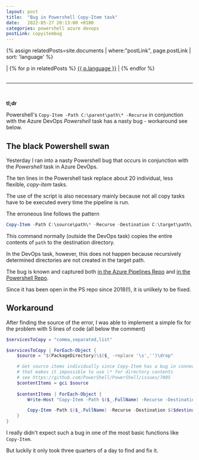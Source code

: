 ```yaml
---
layout: post
title:  "Bug in Powershell Copy-Item task"
date:   2022-05-27 20:13:00 +0100
categories: powershell azure devops
postLink: copyitembug
---
```

{% assign relatedPosts=site.documents | where:"postLink", page.postLink | sort: 'language' %}

<div class="language">
|
    {% for p in relatedPosts %}
      <a class="{{ p.language }}" href="{{ site.base-url }}{{ p.url }}">{{ p.language }}</a> |
    {% endfor %}
</div><br/>
<hr>
<br/>

**tl;dr**

Powershell's `Copy-Item -Path C:\parent\path\* -Recurse` in conjunction with the Azure DevOps _Powershell_ task has a nasty bug - workaround see below.

## The black Powershell swan

Yesterday I ran into a nasty Powershell bug that occurs in conjunction with the _Powershell_ task in Azure DevOps.

The ten lines in the Powershell task replace about 20 individual, less flexible, _copy-item_ tasks.

The use of the script is also necessary mainly because not all copy tasks have to be executed every time the pipeline is run.

The erroneous line follows the pattern

```powershell
Copy-Item -Path C:\source\path\* -Recurse -Destination C:\target\path\ -Force
```

This command normally (outside the DevOps task) copies the entire contents of `path` to the destination directory.

In the DevOps task, however, this does not happen because recursively determined directories are not created in the target path.

The bug is known and captured both [in the Azure Pipelines Repo](https://github.com/microsoft/azure-pipelines-tasks/issues/13456) and [in the Powershell Repo](https://github.com/PowerShell/PowerShell/issues/7005).

Since it has been open in the PS repo since 2018(!), it is unlikely to be fixed.

## Workaround

After finding the source of the error, I was able to implement a simple fix for the problem with 5 lines of code (all below the comment)

```powershell
$servicesToCopy = "comma,separated,list"

$servicesToCopy | ForEach-Object {
    $source = "$(PackageDirectory)\$($_ -replace '\s','')\drop"

    # Get source items individually since Copy-Item has a bug in connection with DevOps,
    # that makes it impossible to use \* for directory contents
    # see https://github.com/PowerShell/PowerShell/issues/7005
    $contentItems = gci $source
    
    $contentItems | ForEach-Object {
        Write-Host "Copy-Item -Path $($_.FullName) -Recurse -Destination $($destination) -Force -Verbose"

        Copy-Item -Path $($_.FullName) -Recurse -Destination $($destination) -Force -Verbose
    }
}
```

I really didn't expect such a bug in one of the most basic functions like `Copy-Item`.

But luckily it only took three quarters of a day to find and fix it.
